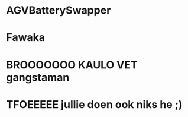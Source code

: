 # AGVBatterySwapper
# Fawaka

# BROOOOOOO KAULO VET gangstaman
# TFOEEEEE jullie doen ook niks he ;)